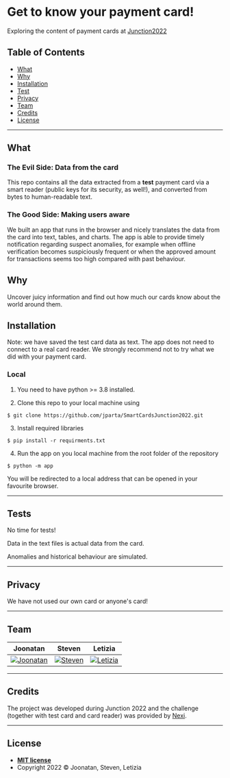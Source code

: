 # Get to know your payment card!
Exploring the content of payment cards at [Junction2022](https://app.hackjunction.com/dashboard/junction-2022-1/challenge) 


## Table of Contents

- [What](#what)
- [Why](#why)
- [Installation](#installation)
- [Test](#tests)
- [Privacy](#privacy)
- [Team](#team)
- [Credits](#credits)
- [License](#license)

---

## What

### The Evil Side: Data from the card
This repo contains all the data extracted from a **test** payment card via a smart reader (public keys for its security, as well!), and converted from bytes to human-readable text.

### The Good Side: Making users aware
We built an app that runs in the browser and nicely translates the data from the card into text, tables, and charts. The app is able to provide timely notification regarding suspect anomalies, for example when offline verification becomes suspiciously frequent or when the approved amount for transactions seems too high compared with past behaviour.


## Why

Uncover juicy information and find out how much our cards know about the world around them.

## Installation

Note: we have saved the test card data as text. The app does not need to connect to a real card reader. We strongly recommend not to try what we did with your payment card.

### Local

1) You need to have python >= 3.8 installed.

2)  Clone this repo to your local machine using 
```shell
$ git clone https://github.com/jparta/SmartCardsJunction2022.git
```

3) Install required libraries
```shell
$ pip install -r requirments.txt
```
 
4) Run the app on you local machine from the root folder of the repository
 ```shell
$ python -m app
```
 
You will be redirected to a local address that can be opened in your favourite browser.

---


## Tests

No time for tests!

Data in the text files is actual data from the card.

Anomalies and historical behaviour are simulated.

---

## Privacy

We have not used our own card or anyone's card!

---

## Team

| <a>**Joonatan**</a> | <a>**Steven**</a> | <a>**Letizia**</a> |
| :---:| :---:| :---:| 
| [![Joonatan](https://avatars2.githubusercontent.com/u/25590558?s=400&v=4)](https://github.com/jparta) | [![Steven](https://avatars.githubusercontent.com/u/28678107?v=4)](https://github.com/thodoan) | [![Letizia](https://avatars1.githubusercontent.com/u/45148109?s=200&v=4)](https://github.com/letiziaia) |

---

## Credits

The project was developed during Junction 2022 and the challenge (together with test card and card reader) was provided by [Nexi](https://www.nexi.it/en.html).

---
## License
- **[MIT license](http://opensource.org/licenses/mit-license.php)**
- Copyright 2022 © Joonatan, Steven, Letizia
